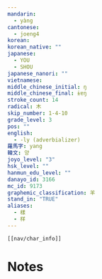 ```yaml
---
mandarin:
  - yàng
cantonese:
  - joeng4
korean:
korean_native: ""
japanese:
  - YOU
  - SHOU
japanese_nanori: ""
vietnamese:
middle_chinese_initial: ŋ
middle_chinese_final: ɨɐŋ
stroke_count: 14
radical: 木
skip_number: 1-4-10
grade_level: 3
pos: ""
english:
  - -ly (adverbializer)
羅馬字: yang
韓文: 양
joyo_level: "3"
hsk_level: ""
hanmun_edu_level: ""
danayo_id: 3166
mc_id: 9173
graphemic_classification: 羊
stand_in: "TRUE"
aliases:
  - 樣
  - 样
---
```

```meta-bind-embed
[[nav/char_info]]
```

# Notes
